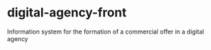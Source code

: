 # digital-agency-front
Information system for the formation of a commercial offer in a digital agency
